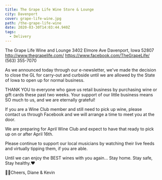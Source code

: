 ```yaml
---
title: The Grape Life Wine Store & Lounge
city: Davenport
cover: grape-life-wine.jpg
path: /the-grape-life-wine
date: 2020-03-30T14:03:44.940Z
tags:
  - Delivery
---
```


The Grape Life Wine and Lounge
3402 Elmore Ave
Davenport, Iowa 52807
http://www.thegrapelife.com/
https://www.facebook.com/TheGrapeLife/
(563) 355-7070

As we announced today through our e-newsletter, we've made the decision to close the GL for carry-out and curbside until we are allowed by the State of Iowa to open up for normal business.

THANK YOU to everyone who gave us retail business by purchasing wine or gift cards these past two weeks. Your support of our little business means SO much to us, and we are eternally grateful!

If you are a Wine Club member and still need to pick up wine, please contact us through Facebook and we will arrange a time to meet you at the door.

We are preparing for April Wine Club and expect to have that ready to pick up on or after April 16th.

Please continue to support our local musicians by watching their live feeds and virtually tipping them, if you are able.

Until we can enjoy the BEST wines with you again...
Stay home. Stay safe, Stay healthy.❤️

🍷🍷Cheers, Diane & Kevin
